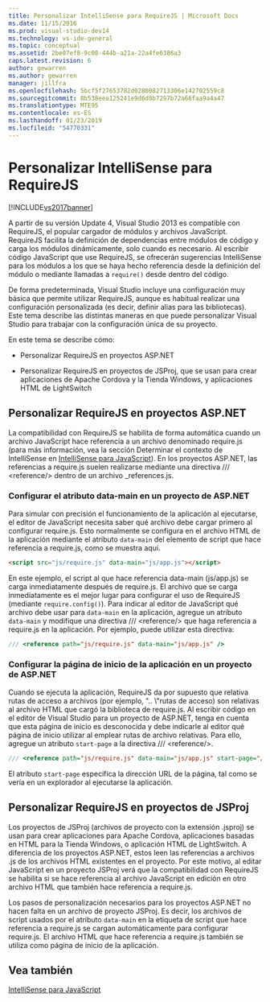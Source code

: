 ```yaml
---
title: Personalizar IntelliSense para RequireJS | Microsoft Docs
ms.date: 11/15/2016
ms.prod: visual-studio-dev14
ms.technology: vs-ide-general
ms.topic: conceptual
ms.assetid: 2be07ef8-9c08-444b-a21a-22a4fe6386a3
caps.latest.revision: 6
author: gewarren
ms.author: gewarren
manager: jillfra
ms.openlocfilehash: 5bcf5f27653782d0280082713306e142702559c8
ms.sourcegitcommit: 8b538eea125241e9d6d8b7297b72a66faa9a4a47
ms.translationtype: MTE95
ms.contentlocale: es-ES
ms.lasthandoff: 01/23/2019
ms.locfileid: "54770331"
---
```

# <a name="customizing-intellisense-for-requirejs"></a>Personalizar IntelliSense para RequireJS
[!INCLUDE[vs2017banner](../includes/vs2017banner.md)]

A partir de su versión Update 4, Visual Studio 2013 es compatible con RequireJS, el popular cargador de módulos y archivos JavaScript. RequireJS facilita la definición de dependencias entre módulos de código y carga los módulos dinámicamente, solo cuando es necesario. Al escribir código JavaScript que use RequireJS, se ofrecerán sugerencias IntelliSense para los módulos a los que se haya hecho referencia desde la definición del módulo o mediante llamadas a `require()` desde dentro del código.  
  
 De forma predeterminada, Visual Studio incluye una configuración muy básica que permite utilizar RequireJS, aunque es habitual realizar una configuración personalizada (es decir, definir alias para las bibliotecas). Este tema describe las distintas maneras en que puede personalizar Visual Studio para trabajar con la configuración única de su proyecto.  
  
 En este tema se describe cómo:  
  
-   Personalizar RequireJS en proyectos ASP.NET  
  
-   Personalizar RequireJS en proyectos de JSProj, que se usan para crear aplicaciones de Apache Cordova y la Tienda Windows, y aplicaciones HTML de LightSwitch  
  
## <a name="customize-requirejs-in-aspnet-projects"></a>Personalizar RequireJS en proyectos ASP.NET  
 La compatibilidad con RequireJS se habilita de forma automática cuando un archivo JavaScript hace referencia a un archivo denominado require.js (para más información, vea la sección Determinar el contexto de IntelliSense en [IntelliSense para JavaScript](../ide/javascript-intellisense.md)). En los proyectos ASP.NET, las referencias a require.js suelen realizarse mediante una directiva /// \<reference/> dentro de un archivo _references.js.  
  
### <a name="configure-the-data-main-attribute-in-an-aspnet-project"></a>Configurar el atributo data-main en un proyecto de ASP.NET  
 Para simular con precisión el funcionamiento de la aplicación al ejecutarse, el editor de JavaScript necesita saber qué archivo debe cargar primero al configurar require.js. Esto normalmente se configura en el archivo HTML de la aplicación mediante el atributo `data-main` del elemento de script que hace referencia a require.js, como se muestra aquí.  
  
```html  
<script src="js/require.js" data-main="js/app.js"></script>  
```  
  
 En este ejemplo, el script al que hace referencia data-main (js/app.js) se carga inmediatamente después de require.js. El archivo que se carga inmediatamente es el mejor lugar para configurar el uso de RequireJS (mediante `require.config()`). Para indicar al editor de JavaScript qué archivo debe usar para `data-main` en la aplicación, agregue un atributo `data-main` y modifique una directiva /// \<reference/> que haga referencia a require.js en la aplicación. Por ejemplo, puede utilizar esta directiva:  
  
```javascript  
/// <reference path="js/require.js" data-main="js/app.js" />  
```  
  
### <a name="configure-the-application-start-page-in-an-aspnet-project"></a>Configurar la página de inicio de la aplicación en un proyecto de ASP.NET  
 Cuando se ejecuta la aplicación, RequireJS da por supuesto que relativa rutas de acceso a archivos (por ejemplo, ".. \\"rutas de acceso) son relativas al archivo HTML que cargó la biblioteca de require.js. Al escribir código en el editor de Visual Studio para un proyecto de ASP.NET, tenga en cuenta que esta página de inicio es desconocida y debe indicarle al editor qué página de inicio utilizar al emplear rutas de archivo relativas. Para ello, agregue un atributo `start-page` a la directiva /// \<reference/>.  
  
```javascript  
/// <reference path="js/require.js" data-main="js/app.js" start-page="/app/index.html" />  
```  
  
 El atributo `start-page` especifica la dirección URL de la página, tal como se vería en un explorador al ejecutarse la aplicación.  
  
## <a name="customize-requirejs-in-jsproj-projects"></a>Personalizar RequireJS en proyectos de JSProj  
 Los proyectos de JSProj (archivos de proyecto con la extensión .jsproj) se usan para crear aplicaciones para Apache Cordova, aplicaciones basadas en HTML para la Tienda Windows, o aplicación HTML de LightSwitch. A diferencia de los proyectos ASP.NET, estos leen las referencias a archivos .js de los archivos HTML existentes en el proyecto. Por este motivo, al editar JavaScript en un proyecto JSProj verá que la compatibilidad con RequireJS se habilita si se hace referencia al archivo JavaScript en edición en otro archivo HTML que también hace referencia a require.js.  
  
 Los pasos de personalización necesarios para los proyectos ASP.NET no hacen falta en un archivo de proyecto JSProj. Es decir, los archivos de script usados por el atributo `data-main` en la etiqueta de script que hace referencia a require.js se cargan automáticamente para configurar require.js. El archivo HTML que hace referencia a require.js también se utiliza como página de inicio de la aplicación.  
  
## <a name="see-also"></a>Vea también  
 [IntelliSense para JavaScript](../ide/javascript-intellisense.md)
